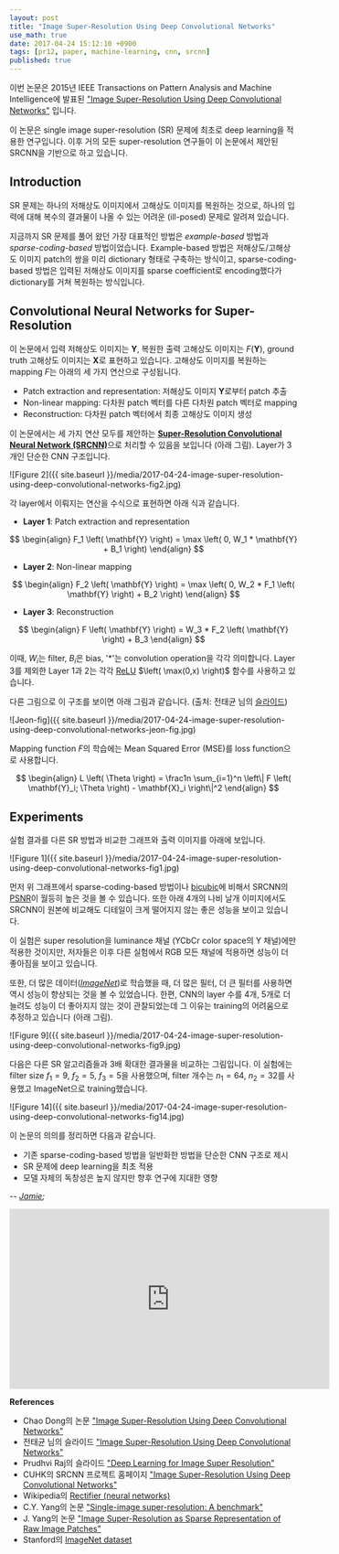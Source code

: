 ```yaml
---
layout: post
title: "Image Super-Resolution Using Deep Convolutional Networks"
use_math: true
date: 2017-04-24 15:12:10 +0900
tags: [pr12, paper, machine-learning, cnn, srcnn] 
published: true
---
```


이번 논문은 2015년 IEEE Transactions on Pattern Analysis and Machine Intelligence에 발표된 ["Image Super-Resolution Using Deep Convolutional Networks"](https://arxiv.org/abs/1501.00092) 입니다.

이 논문은 single image super-resolution (SR) 문제에 최초로 deep learning을 적용한 연구입니다. 
이후 거의 모든 super-resolution 연구들이 이 논문에서 제안된 SRCNN을 기반으로 하고 있습니다.

## Introduction ##

SR 문제는 하나의 저해상도 이미지에서 고해상도 이미지를 복원하는 것으로, 
하나의 입력에 대해 복수의 결과물이 나올 수 있는 어려운 (ill-posed) 문제로 알려져 있습니다.

지금까지 SR 문제를 풀어 왔던 가장 대표적인 방법은 *example-based* 방법과 *sparse-coding-based* 방법이었습니다.
Example-based 방법은 저해상도/고해상도 이미지 patch의 쌍을 미리 dictionary 형태로 구축하는 방식이고,
sparse-coding-based 방법은 
입력된 저해상도 이미지를 sparse coefficient로 encoding했다가 dictionary를 거쳐 복원하는 방식입니다.

## Convolutional Neural Networks for Super-Resolution ##

이 논문에서
입력 저해상도 이미지는 $\mathbf{Y}$, 복원한 출력 고해상도 이미지는 $F \left( \mathbf{Y} \right)$, ground truth 고해상도 이미지는 $\mathbf{X}$로 표현하고 있습니다.
고해상도 이미지를 복원하는 mapping $F$는 아래의 세 가지 연산으로 구성됩니다.

- Patch extraction and representation: 저해상도 이미지 $\mathbf{Y}$로부터 patch 추출
- Non-linear mapping: 다차원 patch 벡터를 다른 다차원 patch 벡터로 mapping
- Reconstruction: 다차원 patch 벡터에서 최종 고해상도 이미지 생성

이 논문에서는 세 가지 연산 모두를 
제안하는
[**Super-Resolution Convolutional Neural Network (SRCNN)**](http://mmlab.ie.cuhk.edu.hk/projects/SRCNN.html)으로 
처리할 수 있음을 보입니다 (아래 그림). 
Layer가 3개인 단순한 CNN 구조입니다.

![Figure 2]({{ site.baseurl }}/media/2017-04-24-image-super-resolution-using-deep-convolutional-networks-fig2.jpg)

각 layer에서 이뤄지는 연산을 수식으로 표현하면 아래 식과 같습니다.

- **Layer 1**: Patch extraction and representation

$$
\begin{align}
F_1 \left( \mathbf{Y} \right) = \max \left( 0, W_1 * \mathbf{Y} + B_1 \right)
\end{align}
$$

- **Layer 2**: Non-linear mapping

$$
\begin{align}
F_2 \left( \mathbf{Y} \right) = \max \left( 0, W_2 * F_1 \left( \mathbf{Y} \right) + B_2 \right)
\end{align}
$$

- **Layer 3**: Reconstruction

$$
\begin{align}
F \left( \mathbf{Y} \right) = W_3 * F_2 \left( \mathbf{Y} \right) + B_3
\end{align}
$$

이때, $W_i$는 filter, $B_i$은 bias, '$*$'는 convolution operation을
각각 의미합니다. 
Layer 3를 제외한 Layer 1과 2는 각각 
[ReLU](https://en.wikipedia.org/wiki/Rectifier_(neural_networks)) $\left( \max(0,x) \right)$ 
함수를 사용하고 있습니다.

다른 그림으로 이 구조를 보이면 아래 그림과 같습니다.
(출처: 전태균 님의 [슬라이드](https://www.slideshare.net/TaegyunJeon1/pr12-image-super-resolution-using-deep-convolutional-networks))

![Jeon-fig]({{ site.baseurl }}/media/2017-04-24-image-super-resolution-using-deep-convolutional-networks-jeon-fig.jpg)

Mapping function $F$의 학습에는 Mean Squared Error (MSE)를 loss function으로 사용합니다.

$$
\begin{align}
L \left( \Theta \right) = \frac1n \sum_{i=1}^n \left\| F \left( \mathbf{Y}_i; \Theta \right) - \mathbf{X}_i \right\|^2
\end{align}
$$


## Experiments ##

실험 결과를 다른 SR 방법과 비교한 그래프와 출력 이미지를 아래에 보입니다.

![Figure 1]({{ site.baseurl }}/media/2017-04-24-image-super-resolution-using-deep-convolutional-networks-fig1.jpg)

먼저 위 그래프에서 
sparse-coding-based 방법이나 [bicubic](https://en.wikipedia.org/wiki/Bicubic_interpolation)에 비해서 
SRCNN의 [PSNR](https://en.wikipedia.org/wiki/Peak_signal-to-noise_ratio)이 월등히 높은 것을 볼 수 있습니다.
또한 아래 4개의 나비 날개 이미지에서도 SRCNN이 원본에 비교해도 디테일이 크게 떨어지지 않는 좋은 성능을 보이고 있습니다.

이 실험은 super resolution을 luminance 채널 (YCbCr color space의 Y 채널)에만 적용한 것이지만,
저자들은 이후 다른 실험에서 RGB 모든 채널에 적용하면 성능이 더 좋아짐을 보이고 있습니다.

또한, 더 많은 데이터([*ImageNet*](http://www.image-net.org/))로 학습했을 때, 더 많은 필터, 더 큰 필터를 사용하면 역시 성능이 향상되는 것을 볼 수 있었습니다.
한편, CNN의 layer 수를 4개, 5개로 더 늘려도 성능이 더 좋아지지 않는 것이 관찰되었는데
그 이유는 training의 어려움으로 추정하고 있습니다 (아래 그림).

![Figure 9]({{ site.baseurl }}/media/2017-04-24-image-super-resolution-using-deep-convolutional-networks-fig9.jpg)

다음은 다른 SR 알고리즘들과 3배 확대한 결과물을 비교하는 그림입니다. 
이 실험에는 filter size $f_1 = 9$, $f_2 = 5$, $f_3 = 5$을 사용했으며, 
filter 개수는 $n_1 = 64$, $n_2 = 32$를 사용했고 ImageNet으로 training했습니다.

![Figure 14]({{ site.baseurl }}/media/2017-04-24-image-super-resolution-using-deep-convolutional-networks-fig14.jpg)


이 논문의 의의를 정리하면 다음과 같습니다.
- 기존 sparse-coding-based 방법을 일반화한 방법을 단순한 CNN 구조로 제시
- SR 문제에 deep learning을 최초 적용
- 모델 자체의 독창성은 높지 않지만 향후 연구에 지대한 영향

-- *[Jamie](http://twitter.com/JiyangKang);*
<br>
<iframe width="560" height="315" src="https://www.youtube.com/embed/1jGr_OFyfa0?list=PLlMkM4tgfjnJhhd4wn5aj8fVTYJwIpWkS" frameborder="0" allowfullscreen></iframe>
<br>

**References**

- Chao Dong의 논문 ["Image Super-Resolution Using Deep Convolutional Networks"](https://arxiv.org/abs/1501.00092)
- 전태균 님의 슬라이드 ["Image Super-Resolution Using Deep Convolutional Networks"](https://www.slideshare.net/TaegyunJeon1/pr12-image-super-resolution-using-deep-convolutional-networks)
- Prudhvi Raj의 슬라이드 ["Deep Learning for Image Super Resolution"](https://www.slideshare.net/PrudhviRaj83/deep-learning-for-image-super-resolution)
- CUHK의 SRCNN 프로젝트 홈페이지 ["Image Super-Resolution Using Deep Convolutional Networks"](http://mmlab.ie.cuhk.edu.hk/projects/SRCNN.html)
- Wikipedia의 [Rectifier (neural networks)](https://en.wikipedia.org/wiki/Rectifier_(neural_networks))
- C.Y. Yang의 논문 ["Single-image super-resolution: A benchmark"](https://eng.ucmerced.edu/people/cyang35/ECCV14/eccv14_SingleImageSuperResolutionABenchmark.pdf)
- J. Yang의 논문 ["Image Super-Resolution as Sparse Representation of Raw Image Patches"](http://www.ifp.illinois.edu/~jyang29/papers/CVPR08-SR.pdf)
- Stanford의 [ImageNet dataset](http://www.image-net.org/)
